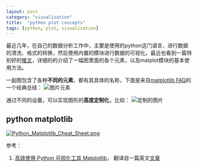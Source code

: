 ```yaml
---
layout: post
category: "visualization"
title:  "python plot concepts"
tags: [python, plot, visualization]
---
```


最近几年，在自己的数据分析工作中，主要是使用的python这门语言，进行数据的清洗、格式的转换，然后使用内置的模块进行数据的可视化。最近也看到一篇特别好的[推文](https://mp.weixin.qq.com/s/N7xfGXRJXK0UyOIfR-GBUQ)，详细的的介绍了一幅图里面的各个元素，以及matplot模块的基本使用方法。

一副图包含了各种**不同的元素**，都有其具体的名称，下面是来自[matplotlib FAQ](https://matplotlib.org/faq/usage_faq.html)的一个经典总结：
![图片元素](https://matplotlib.org/_images/sphx_glr_anatomy_001.png)


通过不同的设置，可以实现图形的**高度定制化**，比如：
![定制的图片](http://pbpython.com/images/matplotlib-pbpython-example.png)


## python matplotlib

[![Python_Matplotlib_Cheat_Sheet.png](https://i.loli.net/2018/02/09/5a7d613f31797.png)](https://i.loli.net/2018/02/09/5a7d613f31797.png)

参考：

1. [高效使用 Python 可视化工具 Matplotlib](https://mp.weixin.qq.com/s/N7xfGXRJXK0UyOIfR-GBUQ)， 翻译自一篇英文[文章](http://pbpython.com/effective-matplotlib.html)